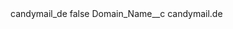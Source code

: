 <?xml version="1.0" encoding="UTF-8"?>
<CustomMetadata xmlns="http://soap.sforce.com/2006/04/metadata" xmlns:xsi="http://www.w3.org/2001/XMLSchema-instance" xmlns:xsd="http://www.w3.org/2001/XMLSchema">
    <label>candymail_de</label>
    <protected>false</protected>
    <values>
        <field>Domain_Name__c</field>
        <value xsi:type="xsd:string">candymail.de</value>
    </values>
</CustomMetadata>
